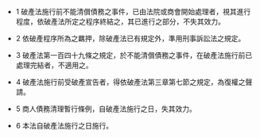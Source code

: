* 1 破產法施行前不能清償債務之事件，已由法院或商會開始處理者，視其進行程度，依破產法所定之程序終結之，其已進行之部分，不失其效力。

* 2 依破產程序所為之羈押，除破產法已有規定外，準用刑事訴訟法之規定。

* 3 破產法第一百四十九條之規定，於不能清償債務之事件，在破產法施行前已處理完結者，不適用之。

* 4 破產法施行前受破產宣告者，得依破產法第三章第七節之規定，為復權之聲請。

* 5 商人債務清理暫行條例，自破產法施行之日，失其效力。

* 6 本法自破產法施行之日施行。

